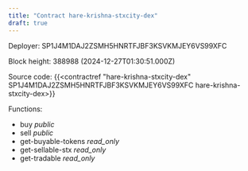 ```yaml
---
title: "Contract hare-krishna-stxcity-dex"
draft: true
---
```

Deployer: SP1J4M1DAJ2ZSMH5HNRTFJBF3KSVKMJEY6VS99XFC


 



Block height: 388988 (2024-12-27T01:30:51.000Z)

Source code: {{<contractref "hare-krishna-stxcity-dex" SP1J4M1DAJ2ZSMH5HNRTFJBF3KSVKMJEY6VS99XFC hare-krishna-stxcity-dex>}}

Functions:

* buy _public_
* sell _public_
* get-buyable-tokens _read_only_
* get-sellable-stx _read_only_
* get-tradable _read_only_
